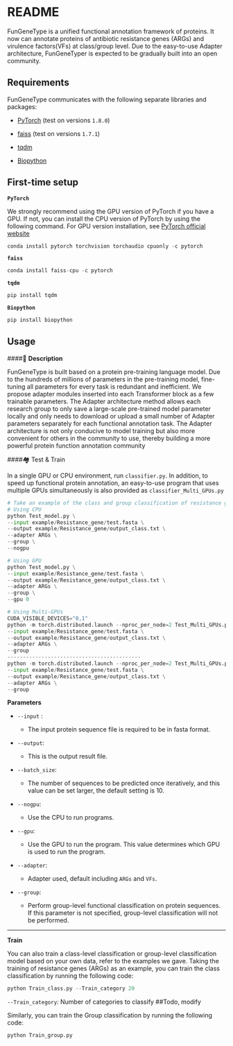 # README

FunGeneType is a unified functional annotation framework of proteins. It now can annotate proteins of antibiotic resistance genes (ARGs)  and virulence factors(VFs) at class/group level.  Due to the easy-to-use Adapter architecture, FunGeneTyper is expected to be gradually built into an open community. 



## Requirements

FunGeneType communicates with  the following separate libraries and packages:

- [PyTorch](https://github.com/pytorch/pytorch)   (test on versions `1.8.0`)

- [faiss](https://github.com/facebookresearch/faiss)     (test on versions `1.7.1`)

- [tqdm](https://github.com/tqdm/tqdm)      

- [Biopython](https://biopython.org/)  



## First-time setup

**`PyTorch`** 

We strongly recommend using the GPU version of PyTorch if you have a GPU. If not, you can install the CPU version of PyTorch by using the following command. For GPU version installation, see [PyTorch official website](https://github.com/pytorch/pytorch)

```python
conda install pytorch torchvision torchaudio cpuonly -c pytorch
```

**`faiss`**

```python
conda install faiss-cpu -c pytorch 
```

**`tqdm`**

```python
pip install tqdm
```

**`Biopython`**

```python
pip install biopython
```



## Usage

####:house_with_garden:  **Description**

FunGeneType is built based on a protein pre-training language model. Due to the hundreds of millions of parameters in the pre-training model, fine-tuning all parameters for every task is redundant and inefficient. We propose adapter modules inserted into each Transformer block as a few trainable parameters. The Adapter architecture method allows each research group to only save a large-scale pre-trained model parameter locally and only needs to download or upload a small number of Adapter parameters separately for each functional annotation task. The Adapter architecture is not only conducive to model training but also more convenient for others in the community to use, thereby building a more powerful protein function annotation community

####:houses: Test & Train

In a single GPU or CPU environment, run `classifier.py`. In addition, to speed up functional protein annotation, an easy-to-use program that uses multiple GPUs simultaneously is also provided as `classifier_Multi_GPUs.py`

```python
# Take an example of the class and group classification of resistance genes
# Using CPU
python Test_model.py \
--input example/Resistance_gene/test.fasta \
--output example/Resistance_gene/output_class.txt \
--adapter ARGs \
--group \
--nogpu

# Using GPU 
python Test_model.py \
--input example/Resistance_gene/test.fasta \
--output example/Resistance_gene/output_class.txt \
--adapter ARGs \
--group \
--gpu 0

# Using Multi-GPUs
CUDA_VISIBLE_DEVICES="0,1" 
python -m torch.distributed.launch --nproc_per_node=2 Test_Multi_GPUs.py \
--input example/Resistance_gene/test.fasta \
--output example/Resistance_gene/output_class.txt \
--adapter ARGs \
--group 
-------------------------------------------
python -m torch.distributed.launch --nproc_per_node=2 Test_Multi_GPUs.py \
--input example/Resistance_gene/test.fasta \
--output example/Resistance_gene/output_class.txt \
--adapter ARGs \
--group 
```

**Parameters**

- `--input` : 
  - The input protein sequence file is required to be in fasta format.

- `--output`: 
  - This is the output result file.

- `--batch_size`:
  -  The number of sequences to be predicted once iteratively, and this value can be set larger, the default setting is 10.

- `--nogpu`:
  -  Use the CPU to run programs.

- `--gpu`:
  -  Use the GPU to run the program. This value determines which GPU is used to run the program.

- `--adapter`:
  -  Adapter used, default including `ARGs` and `VFs`.

- `--group`:
  -  Perform group-level functional classification on protein sequences. If this parameter is not specified, group-level classification will not be performed.

---



**Train**

You can also train a class-level classification or group-level classification model based on your own data, refer to the examples we gave. Taking the training of resistance genes (ARGs) as an example, you can train the class classification by running the following code:

```python
python Train_class.py --Train_category 20
```

`--Train_category`: Number of categories to classify ##Todo, modify 



Similarly, you can train the Group classification by running the following code:

```python
python Train_group.py
```


